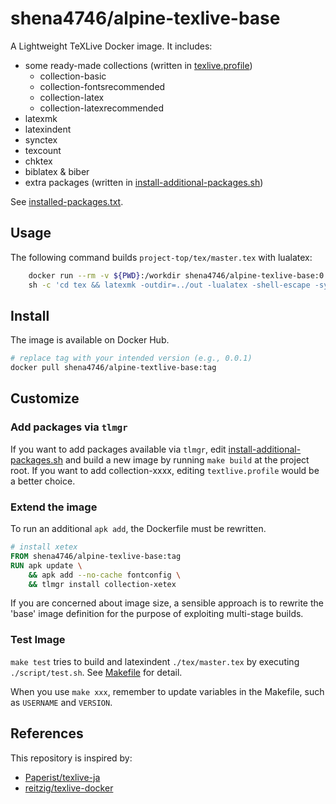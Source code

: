 # shena4746/alpine-texlive-base

A Lightweight TeXLive Docker image. It includes:

- some ready-made collections (written in [texlive.profile](./texlive.profile))
  - collection-basic
  - collection-fontsrecommended
  - collection-latex
  - collection-latexrecommended
- latexmk
- latexindent
- synctex
- texcount
- chktex
- biblatex & biber
- extra packages (written in [install-additional-packages.sh](./script/install-additional-packages.sh))

See [installed-packages.txt](./installed-packages.txt).

## Usage

The following command builds `project-top/tex/master.tex` with lualatex:

```bash
	docker run --rm -v ${PWD}:/workdir shena4746/alpine-texlive-base:0.0.1 \
    sh -c 'cd tex && latexmk -outdir=../out -lualatex -shell-escape -synctex=1 master.tex'
```

## Install

The image is available on Docker Hub.

```bash
# replace tag with your intended version (e.g., 0.0.1)
docker pull shena4746/alpine-textlive-base:tag
```

## Customize

### Add packages via `tlmgr`

If you want to add packages available via `tlmgr`, edit [install-additional-packages.sh](./script/install-additional-packages.sh) and build a new image by running `make build` at the project root. If you want to add collection-xxxx, editing `textlive.profile` would be a better choice.

### Extend the image

To run an additional `apk add`, the Dockerfile must be rewritten.

```dockerfile
# install xetex
FROM shena4746/alpine-texlive-base:tag
RUN apk update \
    && apk add --no-cache fontconfig \
    && tlmgr install collection-xetex
```

If you are concerned about image size, a sensible approach is to rewrite the 'base' image definition for the purpose of exploiting multi-stage builds.

### Test Image

`make test` tries to build and latexindent `./tex/master.tex` by executing `./script/test.sh`. See [Makefile](./Makefile) for detail.

When you use `make xxx`, remember to update variables in the Makefile, such as `USERNAME` and `VERSION`.

## References

This repository is inspired by:

- [Paperist/texlive-ja](https://github.com/Paperist/texlive-ja)
- [reitzig/texlive-docker](https://github.com/reitzig/texlive-docker)
